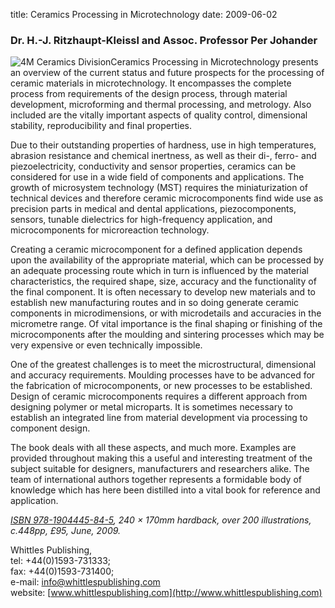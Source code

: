 title: Ceramics Processing in Microtechnology
date: 2009-06-02  

### Dr. H.-J. Ritzhaupt-Kleissl and Assoc. Professor Per Johander


![4M Ceramics Division](/images/ceramicbook.jpg)Ceramics Processing in Microtechnology presents an overview of the current status and future prospects for the processing of ceramic materials in microtechnology. It encompasses the complete process from requirements of the design process, through material development, microforming and thermal processing, and metrology. Also included are the vitally important aspects of quality control, dimensional stability, reproducibility and final properties.  

Due to their outstanding properties of hardness, use in high temperatures, abrasion resistance and chemical inertness, as well as their di-, ferro- and piezoelectricity, conductivity and sensor properties, ceramics can be considered for use in a wide field of components and applications. The growth of microsystem technology (MST) requires the miniaturization of technical devices and therefore ceramic microcomponents find wide use as precision parts in medical and dental applications, piezocomponents, sensors, tunable dielectrics for high-frequency application, and microcomponents for microreaction technology.  

Creating a ceramic microcomponent for a defined application depends upon the availability of the appropriate material, which can be processed by an adequate processing route which in turn is influenced by the material characteristics, the required shape, size, accuracy and the functionality of the final component. It is often necessary to develop new materials and to establish new manufacturing routes and in so doing generate ceramic components in microdimensions, or with microdetails and accuracies in the micrometre range. Of vital importance is the final shaping or finishing of the microcomponents after the moulding and sintering processes which may be very expensive or even technically impossible.

One of the greatest challenges is to meet the microstructural, dimensional and accuracy requirements. Moulding processes have to be advanced for the fabrication of microcomponents, or new processes to be established. Design of ceramic microcomponents requires a different approach from designing polymer or metal microparts. It is sometimes necessary to establish an integrated line from material development via processing to component design. 

The book deals with all these aspects, and much more. Examples are provided throughout making this a useful and interesting treatment of the subject suitable for designers, manufacturers and researchers alike. The team of international authors together represents a formidable body of knowledge which has here been distilled into a vital book for reference and application.


*[ISBN 978-1904445-84-5](http://moo.whittlespublishing.com/whittles/item/4575 ), 240 × 170mm hardback, over 200 illustrations, c.448pp, £95, June, 2009.*

Whittles Publishing,  
tel: +44(0)1593-731333;  
fax: +44(0)1593-731400;  
e-mail: [info@whittlespublishing.com](mailto:info@whittlespublishing.com)  
website: [www.whittlespublishing.com](http://www.whittlespublishing.com)